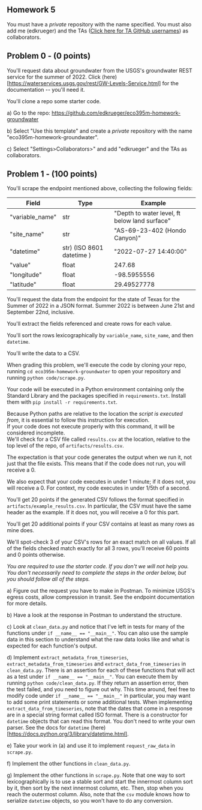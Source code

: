 ## Homework 5
You must have a _private_ repository with the name specified. You must also add me (edkrueger) and the TAs ([Click here for TA GitHub usernames](/ta-githubs.txt)) as collaborators.  

## Problem 0 - (0 points)

You'll request data about groundwater from the USGS's groundwater REST service for the summer of 2022. Click (here)[https://waterservices.usgs.gov/rest/GW-Levels-Service.html] for the documentation -- you'll need it.

You'll clone a repo some starter code.  

a) Go to the repo: https://github.com/edkrueger/eco395m-homework-groundwater  

b) Select "Use this template" and create a _private_ repository with the name "eco395m-homework-groundwater".  

c) Select "Settings>Collaborators>" and add "edkrueger" and the TAs as collaborators.

## Problem 1 - (100 points)
You'll scrape the endpoint mentioned above, collecting the following fields: 

| Field | Type | Example |
| - | - | - |
| "variable_name" | str | "Depth to water level, ft below land surface" |
| "site_name" | str | "AS-69-23-402 (Hondo Canyon)" |
| "datetime" | str) (ISO 8601 datetime ) | "2022-07-27 14:40:00" |
| "value" | float | 247.68 |
| "longitude" | float | -98.5955556 |
| "latitude" | float | 29.49527778 |

You'll request the data from the endpoint for the state of Texas for the Summer of 2022 in a JSON format. Summer 2022 is between June 21st and September 22nd, inclusive.

You'll extract the fields referenced and create rows for each value.

You'll sort the rows lexicographically by `variable_name`, `site_name`, and then `datetime`.
 
You'll write the data to a CSV.

When grading this problem, we'll execute the code by cloning your repo, running `cd eco395m-homework-groundwater` to open your repository and running `python code/scrape.py`.

Your code will be executed in a Python environment containing only the Standard Library and the packages specified in `requirements.txt`. Install them with `pip install -r requirements.txt`.   

Because Python paths are relative to the location the _script is executed from_, it is essential to follow this instruction for execution.  
If your code does not execute properly with this command, it will be considered incomplete.  
We'll check for a CSV file called `results.csv` at the location, relative to the top level of the repo, of `artifacts/results.csv`.

The expectation is that your code generates the output when we run it, not just that the file exists. This means that if the code does not run, you will receive a 0.  

We also expect that your code executes in under 1 minute; if it does not, you will receive a 0. For context, my code executes in under 1/5th of a second.  

You'll get 20 points if the generated CSV follows the format specified in `artifacts/example_results.csv`. In particular, the CSV must have the same header as the example. If it does not, you will receive a 0 for this part.  

You'll get 20 additional points if your CSV contains at least as many rows as mine does.  

We'll spot-check 3 of your CSV's rows for an exact match on all values. If all of the fields checked match exactly for all 3 rows, you'll receive 60 points and 0 points otherwise.  

_You are required to use the starter code. If you don't we will not help you. You don't necessarily need to complete the steps in the order below, but you should follow all of the steps._

a) Figure out the request you have to make in Postman. To minimize USGS's egress costs, allow compression in transit. See the endpoint documentation for more details.  

b) Have a look at the response in Postman to understand the structure.  

c) Look at `clean_data.py` and notice that I've left in tests for many of the functions under `if __name__ == "__main__"`. You can also use the sample data in this section to understand what the raw data looks like and what is expected for each function's output.  

d) Implement `extract_metadata_from_timeseries`, `extract_metadata_from_timeseries` and `extract_data_from_timeseries` in `clean_data.py`. There is an assertion for each of these functions that will act as a test under `if __name__ == "__main__"`. You can execute them by running `python code/clean_data.py`. If they return an assertion error, then the test failed, and you need to figure out why. This time around, feel free to modify code under `if __name__ == "__main__"` in particular, you may want to add some print statements or some additional tests. When implementing `extract_data_from_timeseries`, note that the dates that come in a response are in a special string format called ISO format. There is a constructor for `datetime` objects that can read this format. You don't need to write your own parser. See the docs for `datetime` (here)[https://docs.python.org/3/library/datetime.html].

e) Take your work in (a) and use it to implement `request_raw_data` in `scrape.py`.   

f) Implement the other functions in `clean_data.py`.  

g) Implement the other functions in `scrape.py`. Note that one way to sort lexicographically is to use a stable sort and start the innermost column sort by it, then sort by the next innermost column, etc. Then, stop when you reach the outermost column. Also, note that the `csv` module knows how to serialize `datetime` objects, so you won't have to do any conversion.
